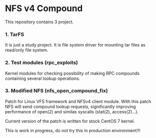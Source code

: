 # NFS v4 Compound

This repository contains 3 project.

### 1. TarFS

It is just a study project. It is file system driver for mounting tar files as read/only file system.

### 2. Test modules (rpc_exploits)

Kernel modules for checking possibility of making RPC compounds containing several lookup operations.

### 3. Modified NFS (nfs_open_compound_fix)

Patch for Linux VFS framework and NFSv4 client module. With this patch NFS will send compound lookup requests, significantly improving performance of open(2) and similas syscalls (stat(2), access(2)...).

Current version of the patch is written for stock CentOS 7 kernel.

This is work in progress, do not try this in production environment!!!
